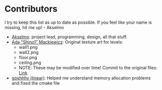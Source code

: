 # Contributors

I try to keep this list as up to date as possible. If you feel like your name is missing, hit me up!
\- Akselmo


* [Akselmo](https://twitter.com/Akselmo): project lead, programming, design, all that stuff.
* [Ada "Shino1" Mackiewicz](https://twitter.com/shino_0ne): Original texture art for levels:
  * wall1.png
  * wall2.png
  * floor.png
  * ceiling.png
  * NOTE: These may be modified over time! Commit to the original files: [Link](https://github.com/Akselmo/ScifiFPS/commit/0c03207441b9b71909edba44558cbb0c20e210c8)
* [goshhhy (linear)](https://github.com/goshhhy): Helped me understand memory allocation problems and fixed the cmake file
